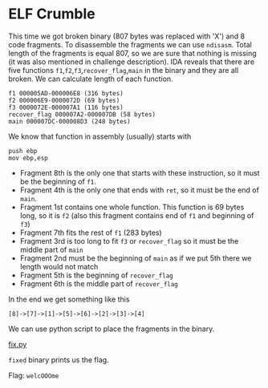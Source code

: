 # ELF Crumble

This time we got broken binary (807 bytes was replaced with 'X') and 8 code fragments.
To disassemble the fragments we can use `ndisasm`. Total length of the fragments is equal 807, so we are sure that nothing is missing (it was also mentioned in challenge description).
IDA reveals that there are five functions `f1`,`f2`,`f3`,`recover_flag`,`main` in the binary and they are all broken.
We can calculate length of each function.

```
f1 000005AD-000006E8 (316 bytes)
f2 000006E9-0000072D (69 bytes)
f3 0000072E-000007A1 (116 bytes)
recover_flag 000007A2-000007DB (58 bytes)
main 000007DC-000008D3 (248 bytes)
```
We know that function in assembly (usually) starts with
```
push ebp
mov ebp,esp
```
* Fragment 8th is the only one that starts with these instruction, so it must be the beginning of `f1`.
* Fragment 4th is the only one that ends with `ret`, so it must be the end of `main`.
* Fragment 1st contains one whole function. This function is 69 bytes long, so it is `f2` (also this fragment contains end of `f1` and beginning of `f3`)
* Fragment 7th fits the rest of `f1` (283 bytes)
* Fragment 3rd is too long to fit `f3` or `recover_flag` so it must be the middle part of `main`
* Fragment 2nd must be the beginning of `main` as if we put 5th there we length would not match
* Fragment 5th is the beginning of `recover_flag`
* Fragment 6th is the middle part of `recover_flag`

In the end we get something like this
```
[8]->[7]->[1]->[5]->[6]->[2]->[3]->[4]
```
We can use python script to place the fragments in the binary.

[fix.py](fix.py)

`fixed` binary prints us the flag.

Flag: `welcOOOme`